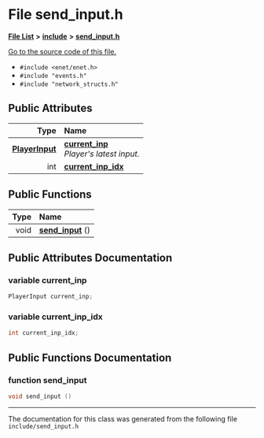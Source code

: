 
# File send\_input.h


[**File List**](files.md) **>** [**include**](dir_d44c64559bbebec7f509842c48db8b23.md) **>** [**send\_input.h**](send__input_8h.md)

[Go to the source code of this file.](send__input_8h_source.md)



* `#include <enet/enet.h>`
* `#include "events.h"`
* `#include "network_structs.h"`













## Public Attributes

| Type | Name |
| ---: | :--- |
|  [**PlayerInput**](structPlayerInput.md) | [**current\_inp**](send__input_8h.md#variable-current-inp)  <br>_Player's latest input._  |
|  int | [**current\_inp\_idx**](send__input_8h.md#variable-current-inp-idx)  <br> |


## Public Functions

| Type | Name |
| ---: | :--- |
|  void | [**send\_input**](send__input_8h.md#function-send-input) () <br> |








## Public Attributes Documentation


### variable current\_inp 


```cpp
PlayerInput current_inp;
```



### variable current\_inp\_idx 


```cpp
int current_inp_idx;
```


## Public Functions Documentation


### function send\_input 


```cpp
void send_input () 
```



------------------------------
The documentation for this class was generated from the following file `include/send_input.h`